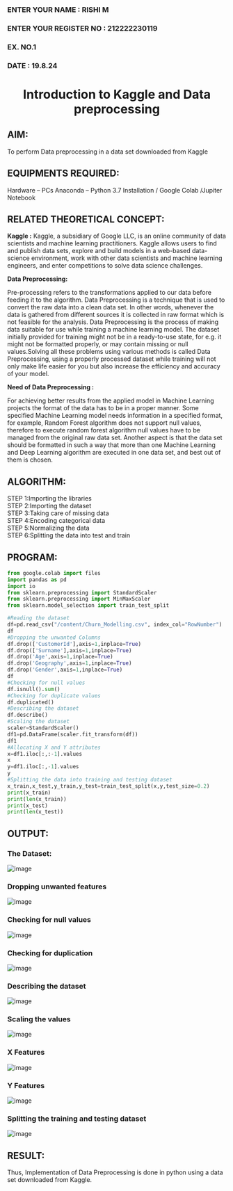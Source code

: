 <H3>ENTER YOUR NAME : RISHI M</H3>
<H3>ENTER YOUR REGISTER NO : 212222230119</H3>
<H3>EX. NO.1</H3>
<H3>DATE : 19.8.24</H3>
<H1 ALIGN =CENTER> Introduction to Kaggle and Data preprocessing</H1>

## AIM:

To perform Data preprocessing in a data set downloaded from Kaggle

## EQUIPMENTS REQUIRED:
Hardware – PCs
Anaconda – Python 3.7 Installation / Google Colab /Jupiter Notebook

## RELATED THEORETICAL CONCEPT:

**Kaggle :**
Kaggle, a subsidiary of Google LLC, is an online community of data scientists and machine learning practitioners. Kaggle allows users to find and publish data sets, explore and build models in a web-based data-science environment, work with other data scientists and machine learning engineers, and enter competitions to solve data science challenges.

**Data Preprocessing:**

Pre-processing refers to the transformations applied to our data before feeding it to the algorithm. Data Preprocessing is a technique that is used to convert the raw data into a clean data set. In other words, whenever the data is gathered from different sources it is collected in raw format which is not feasible for the analysis.
Data Preprocessing is the process of making data suitable for use while training a machine learning model. The dataset initially provided for training might not be in a ready-to-use state, for e.g. it might not be formatted properly, or may contain missing or null values.Solving all these problems using various methods is called Data Preprocessing, using a properly processed dataset while training will not only make life easier for you but also increase the efficiency and accuracy of your model.

**Need of Data Preprocessing :**

For achieving better results from the applied model in Machine Learning projects the format of the data has to be in a proper manner. Some specified Machine Learning model needs information in a specified format, for example, Random Forest algorithm does not support null values, therefore to execute random forest algorithm null values have to be managed from the original raw data set.
Another aspect is that the data set should be formatted in such a way that more than one Machine Learning and Deep Learning algorithm are executed in one data set, and best out of them is chosen.


## ALGORITHM:
STEP 1:Importing the libraries<BR>
STEP 2:Importing the dataset<BR>
STEP 3:Taking care of missing data<BR>
STEP 4:Encoding categorical data<BR>
STEP 5:Normalizing the data<BR>
STEP 6:Splitting the data into test and train<BR>

##  PROGRAM:
``` py
from google.colab import files
import pandas as pd
import io
from sklearn.preprocessing import StandardScaler
from sklearn.preprocessing import MinMaxScaler
from sklearn.model_selection import train_test_split

#Reading the dataset
df=pd.read_csv("/content/Churn_Modelling.csv", index_col="RowNumber")
df
#Dropping the unwanted Columns
df.drop(['CustomerId'],axis=1,inplace=True)
df.drop(['Surname'],axis=1,inplace=True)
df.drop('Age',axis=1,inplace=True)
df.drop('Geography',axis=1,inplace=True)
df.drop('Gender',axis=1,inplace=True)
df
#Checking for null values
df.isnull().sum()
#Checking for duplicate values
df.duplicated()
#Describing the dataset
df.describe()
#Scaling the dataset
scaler=StandardScaler()
df1=pd.DataFrame(scaler.fit_transform(df))
df1
#Allocating X and Y attributes
x=df1.iloc[:,:-1].values
x
y=df1.iloc[:,-1].values
y
#Splitting the data into training and testing dataset
x_train,x_test,y_train,y_test=train_test_split(x,y,test_size=0.2)
print(x_train)
print(len(x_train))
print(x_test)
print(len(x_test))


```


## OUTPUT:
### The Dataset:
![image](https://github.com/ShakthiSundar-K/Ex-1-NN/assets/128116143/a6f3cd61-3a62-4cd5-b3c3-88e9df609625)
### Dropping unwanted features
![image](https://github.com/ShakthiSundar-K/Ex-1-NN/assets/128116143/202353d8-f012-4211-b667-07665f5e5cb1)
### Checking for null values
![image](https://github.com/ShakthiSundar-K/Ex-1-NN/assets/128116143/0e93512d-db4b-4312-9e96-f532c8c0ab68)
### Checking for duplication
![image](https://github.com/ShakthiSundar-K/Ex-1-NN/assets/128116143/525a0230-6861-416b-9b5f-ed6c83eeb6f3)
### Describing the dataset
![image](https://github.com/ShakthiSundar-K/Ex-1-NN/assets/128116143/9255ad1f-0e4f-40ed-a408-f88e5b77771f)
### Scaling the values
![image](https://github.com/ShakthiSundar-K/Ex-1-NN/assets/128116143/0ba6f433-8d75-48d0-92bd-0f07b477ee37)
### X Features
![image](https://github.com/ShakthiSundar-K/Ex-1-NN/assets/128116143/c532979b-1269-4cf3-a537-9b323ef209d9)
### Y Features
![image](https://github.com/ShakthiSundar-K/Ex-1-NN/assets/128116143/e905814a-0efe-4f83-8b0e-69e56102b172)
### Splitting the training and testing dataset
![image](https://github.com/ShakthiSundar-K/Ex-1-NN/assets/128116143/57a5116f-695b-408a-bfa9-5e52cc216305)


## RESULT:
Thus, Implementation of Data Preprocessing is done in python  using a data set downloaded from Kaggle.


